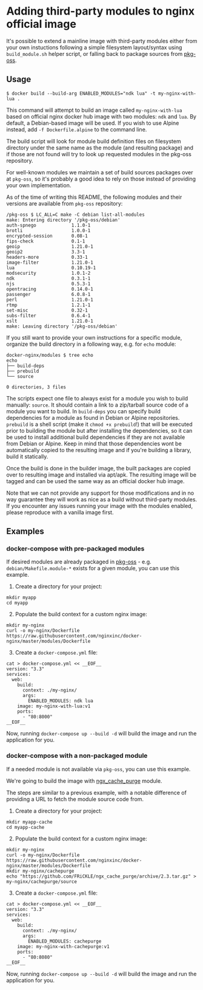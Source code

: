 # Adding third-party modules to nginx official image

It's possible to extend a mainline image with third-party modules either from
your own instuctions following a simple filesystem layout/syntax using
`build_module.sh` helper script, or falling back to package sources from
[pkg-oss](https://hg.nginx.org/pkg-oss).

## Usage

```
$ docker build --build-arg ENABLED_MODULES="ndk lua" -t my-nginx-with-lua .
```
This command will attempt to build an image called `my-nginx-with-lua` based on
official nginx docker hub image with two modules: `ndk` and `lua`.
By default, a Debian-based image will be used.  If you wish to use Alpine
instead, add `-f Dockerfile.alpine` to the command line.

The build script will look for module build definition files on filesystem
directory under the same name as the module (and resulting package) and if
those are not found will try to look up requested modules in the pkg-oss
repository.

For well-known modules we maintain a set of build sources packages over at
`pkg-oss`, so it's probably a good idea to rely on those instead of providing
your own implementation.

As of the time of writing this README, the following modules and their versions
are available from `pkg-oss` repository:

```
/pkg-oss $ LC_ALL=C make -C debian list-all-modules
make: Entering directory '/pkg-oss/debian'
auth-spnego             1.1.0-1
brotli                  1.0.0-1
encrypted-session       0.08-1
fips-check              0.1-1
geoip                   1.21.0-1
geoip2                  3.3-1
headers-more            0.33-1
image-filter            1.21.0-1
lua                     0.10.19-1
modsecurity             1.0.1-2
ndk                     0.3.1-1
njs                     0.5.3-1
opentracing             0.14.0-1
passenger               6.0.8-1
perl                    1.21.0-1
rtmp                    1.2.1-1
set-misc                0.32-1
subs-filter             0.6.4-1
xslt                    1.21.0-1
make: Leaving directory '/pkg-oss/debian'
```

If you still want to provide your own instructions for a specific module,
organize the build directory in a following way, e.g. for `echo` module:

```
docker-nginx/modules $ tree echo
echo
├── build-deps
├── prebuild
└── source

0 directories, 3 files
```

The scripts expect one file to always exist for a module you wish to build
manually: `source`.  It should contain a link to a zip/tarball source code of a
module you want to build.  In `build-deps` you can specify build dependencies
for a module as found in Debian or Alpine repositories.  `prebuild` is a shell
script (make it `chmod +x prebuild`!) that will be executed prior to building
the module but after installing the dependencies, so it can be used to install
additional build dependencies if they are not available from Debian or Alpine.
Keep in mind that those dependencies wont be automatically copied to the
resulting image and if you're building a library, build it statically.

Once the build is done in the builder image, the built packages are copied over
to resulting image and installed via apt/apk.  The resulting image will be
tagged and can be used the same way as an official docker hub image.

Note that we can not provide any support for those modifications and in no way
guarantee they will work as nice as a build without third-party modules.  If
you encounter any issues running your image with the modules enabled, please
reproduce with a vanilla image first.

## Examples

### docker-compose with pre-packaged modules

If desired modules are already packaged in
[pkg-oss](https://hg.nginx.org/pkg-oss/) - e.g. `debian/Makefile.module-*`
exists for a given module, you can use this example.

1. Create a directory for your project:

```
mkdir myapp
cd myapp
````

2.  Populate the build context for a custom nginx image:

```
mkdir my-nginx
curl -o my-nginx/Dockerfile https://raw.githubusercontent.com/nginxinc/docker-nginx/master/modules/Dockerfile
```

3. Create a `docker-compose.yml` file:

```
cat > docker-compose.yml << __EOF__
version: "3.3"
services:
  web:
    build:
      context: ./my-nginx/
      args:
        ENABLED_MODULES: ndk lua
    image: my-nginx-with-lua:v1
    ports:
      - "80:8000"
__EOF__
```

Now, running `docker-compose up --build -d` will build the image and run the application for you.

### docker-compose with a non-packaged module

If a needed module is not available via `pkg-oss`, you can use this example.

We're going to build the image with [ngx_cache_purge](https://github.com/FRiCKLE/ngx_cache_purge) module.

The steps are similar to a previous example, with a notable difference of
providing a URL to fetch the module source code from.

1. Create a directory for your project:

```
mkdir myapp-cache
cd myapp-cache
````

2.  Populate the build context for a custom nginx image:

```
mkdir my-nginx
curl -o my-nginx/Dockerfile https://raw.githubusercontent.com/nginxinc/docker-nginx/master/modules/Dockerfile
mkdir my-nginx/cachepurge
echo "https://github.com/FRiCKLE/ngx_cache_purge/archive/2.3.tar.gz" > my-nginx/cachepurge/source
```

3. Create a `docker-compose.yml` file:

```
cat > docker-compose.yml << __EOF__
version: "3.3"
services:
  web:
    build:
      context: ./my-nginx/
      args:
        ENABLED_MODULES: cachepurge
    image: my-nginx-with-cachepurge:v1
    ports:
      - "80:8080"
__EOF__
```

Now, running `docker-compose up --build -d` will build the image and run the application for you.
